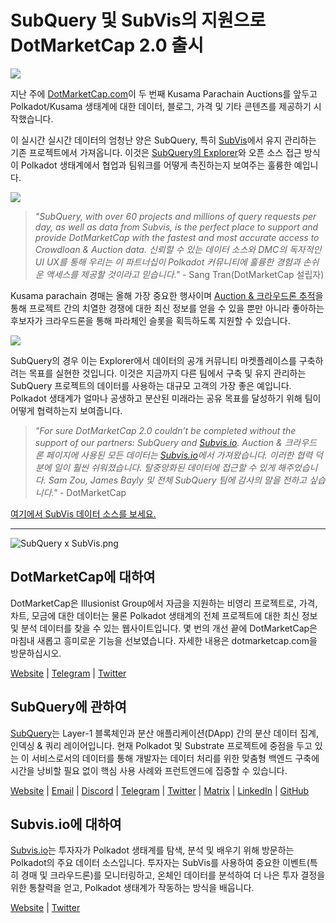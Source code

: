 # SubQuery 및 SubVis의 지원으로 DotMarketCap 2.0 출시

![](https://cdn-images-1.medium.com/max/1600/1*fIxEXupCMUaaMsWQbA7zFQ.gif)

지난 주에 [DotMarketCap.com](https://dotmarketcap.com/)이 두 번째 Kusama Parachain Auctions를 앞두고 Polkadot/Kusama 생태계에 대한 데이터, 블로그, 가격 및 기타 콘텐츠를 제공하기 시작했습니다.

이 실시간 실시간 데이터의 엄청난 양은 SubQuery, 특히 [SubVis](https://explorer.subquery.network/subquery/subvis-io/kusama-auction)에서 유지 관리하는 기존 프로젝트에서 가져옵니다. 이것은 [SubQuery의 Explorer](https://explorer.subquery.network/)와 오픈 소스 접근 방식이 Polkadot 생태계에서 협업과 팀워크를 어떻게 촉진하는지 보여주는 훌륭한 예입니다.

![](https://cdn-images-1.medium.com/max/1600/1*-UL84MrIB3TtZBkDPwLMmw.png)

> _"SubQuery, with over 60 projects and millions of query requests per day, as well as data from Subvis, is the perfect place to support and provide DotMarketCap with the fastest and most accurate access to Crowdloan & Auction data. 신뢰할 수 있는 데이터 소스와 DMC의 독자적인 UI UX를 통해 우리는 이 파트너십이 Polkadot 커뮤니티에 훌륭한 경험과 손쉬운 액세스를 제공할 것이라고 믿습니다."_ - Sang Tran(DotMarketCap 설립자)

Kusama parachain 경매는 올해 가장 중요한 행사이며 [Auction & 크라우드론 추적](https://dotmarketcap.com/auction)을 통해 프로젝트 간의 치열한 경쟁에 대한 최신 정보를 얻을 수 있을 뿐만 아니라 좋아하는 후보자가 크라우드론을 통해 파라체인 슬롯을 획득하도록 지원할 수 있습니다.

![](https://cdn-images-1.medium.com/max/1600/1*n_y-1CUv1BcU2bzCs15djA.png)

SubQuery의 경우 이는 Explorer에서 데이터의 공개 커뮤니티 마켓플레이스를 구축하려는 목표를 실현한 것입니다. 이것은 지금까지 다른 팀에서 구축 및 유지 관리하는 SubQuery 프로젝트의 데이터를 사용하는 대규모 고객의 가장 좋은 예입니다. Polkadot 생태계가 얼마나 공생하고 분산된 미래라는 공유 목표를 달성하기 위해 팀이 어떻게 협력하는지 보여줍니다.

> _"For sure DotMarketCap 2.0 couldn’t be completed without the support of our partners: SubQuery and [Subvis.io](http://subvis.io/). Auction & 크라우드 론 페이지에 사용된 모든 데이터는 [Subvis.io](http://subvis.io/)에서 가져왔습니다. 이러한 협력 덕분에 일이 훨씬 쉬워졌습니다. 탈중앙화된 데이터에 접근할 수 있게 해주었습니다. Sam Zou, James Bayly 및 전체 SubQuery 팀에 감사의 말을 전하고 싶습니다."_ - DotMarketCap

[여기에서 SubVis 데이터 소스를 보세요.](https://explorer.subquery.network/subquery/subvis-io/kusama-auction)

---

![SubQuery x SubVis.png](https://cdn-images-1.medium.com/max/1600/1*ZOtmJdlgr-5H4BAt2gVKLw.png)

## **DotMarketCap에 대하여**

DotMarketCap은 Illusionist Group에서 자금을 지원하는 비영리 프로젝트로, 가격, 차트, 모금에 대한 데이터는 물론 Polkadot 생태계의 전체 프로젝트에 대한 최신 정보 및 분석 데이터를 찾을 수 있는 웹사이트입니다. 몇 번의 개선 끝에 DotMarketCap은 마침내 새롭고 흥미로운 기능을 선보였습니다. 자세한 내용은 dotmarketcap.com을 방문하십시오.

[Website](http://dotmarketcap.com/) | [Telegram](https://t.me/DotMarketCap_ANN) | [Twitter](https://twitter.com/DotMarketCap?ref_src=twsrc%5Egoogle%7Ctwcamp%5Eserp%7Ctwgr%5Eauthor)

## **SubQuery에 관하여**

[SubQuery](https://subquery.network/)는 Layer-1 블록체인과 분산 애플리케이션(DApp) 간의 분산 데이터 집계, 인덱싱 & 쿼리 레이어입니다. 현재 Polkadot 및 Substrate 프로젝트에 중점을 두고 있는 이 서비스로서의 데이터를 통해 개발자는 데이터 처리를 위한 맞춤형 백엔드 구축에 시간을 낭비할 필요 없이 핵심 사용 사례와 프런트엔드에 집중할 수 있습니다.

[Website](https://subquery.network/) | [Email](mailto:hello@subquery.network) | [Discord](https://discord.com/invite/78zg8aBSMG) | [Telegram](https://t.me/subquerynetwork) | [Twitter](https://twitter.com/subquerynetwork) | [Matrix](https://matrix.to/#/#subquery:matrix.org) | [LinkedIn](https://www.linkedin.com/company/subquery) | [GitHub](https://github.com/subquery)

## **Subvis.io에 대하여**

[Subvis.io](https://dotmarketcap.com/blog-detail/541/Subvis.io)는 투자자가 Polkadot 생태계를 탐색, 분석 및 배우기 위해 방문하는 Polkadot의 주요 데이터 소스입니다. 투자자는 SubVis를 사용하여 중요한 이벤트(특히 경매 및 크라우드론)를 모니터링하고, 온체인 데이터를 분석하여 더 나은 투자 결정을 위한 통찰력을 얻고, Polkadot 생태계가 작동하는 방식을 배웁니다.

[Website](https://www.subvis.io/) | [Twitter](https://twitter.com/subvisioapp)
